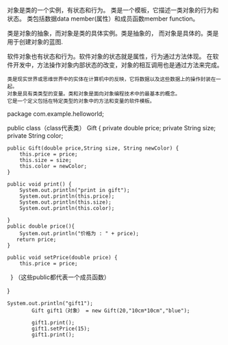 对象是类的一个实例，有状态和行为。
类是一个模板，它描述一类对象的行为和状态。
类包括数据data member(属性）和成员函数member function。


类是对象的抽象，而对象是类的具体实例。类是抽象的，
而对象是具体的。类是用于创建对象的蓝图.


软件对象也有状态和行为。软件对象的状态就是属性，行为通过方法体现。
在软件开发中，方法操作对象内部状态的改变，对象的相互调用也是通过方法来完成。
```
类是现实世界或思维世界中的实体在计算机中的反映，它将数据以及这些数据上的操作封装在一起。
对象是具有类类型的变量。类和对象是面向对象编程技术中的最基本的概念。
它是一个定义包括在特定类型的对象中的方法和变量的软件模板。
```
package com.example.helloworld;

public class（class代表类） Gift {
    private double price;
    private String size;
    private String color;



    public Gift(double price,String size, String newColor) {
        this.price = price;
        this.size = size;
        this.color = newColor;
    }

    public void print() {
        System.out.println("print in gift");
        System.out.println(this.price);
        System.out.println(this.size);
        System.out.println(this.color);

    }
    public double price(){
        System.out.println("价格为 : " + price);
       return price;
    }

    public void setPrice(double price) {
        this.price = price;
    }
（这些public都代表一个成员函数）

}
```
System.out.println("gift1");
        Gift gift1（对象） = new Gift(20,"10cm*10cm","blue");

        gift1.print();
        gift1.setPrice(15);
        gift1.print();
        
```


